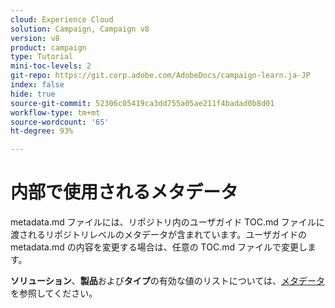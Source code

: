 ```yaml
---
cloud: Experience Cloud
solution: Campaign, Campaign v8
version: v8
product: campaign
type: Tutorial
mini-toc-levels: 2
git-repo: https://git.corp.adobe.com/AdobeDocs/campaign-learn.ja-JP
index: false
hide: true
source-git-commit: 52306c05419ca3dd755a05ae211f4badad0b8d01
workflow-type: tm+mt
source-wordcount: '65'
ht-degree: 93%

---
```



# 内部で使用されるメタデータ

metadata.md ファイルには、リポジトリ内のユーザガイド TOC.md ファイルに渡されるリポジトリレベルのメタデータが含まれています。ユーザガイドの metadata.md の内容を変更する場合は、任意の TOC.md ファイルで変更します。

**ソリューション**、**製品**&#x200B;および&#x200B;**タイプ**&#x200B;の有効な値のリストについては、[メタデータ](https://experienceleague.adobe.com/docs/authoring-guide-exl/using/editing/user-guide-setup/metadata.html?lang=ja)を参照してください。
